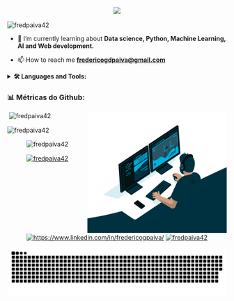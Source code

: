 <p align="center">
  <img src="https://github.com/fredpaiva42/fredpaiva42/raw/main/assets/ezgif.com-gif-maker-_4_.gif">
</p>

<!--
How to make the bio gif ?
Thanks to [matyo91](https://github.com/matyo91)
I made my with https://codesandbox.io/s/github-profile-2ijk7
Then i recorded my screen to gif on Mac with Quicktime  and save result to [assets/github.mov](assets/github.mov)
This [GIF converter](https://ezgif.com/video-to-gif) help me to create a dedicated command that convert MOV to GIF.
Then i save result to [assets/github.gif](assets/github.gif)
-->

<p align="left"> <img src="https://komarev.com/ghpvc/?username=fredpaiva42&label=Profile%20views&color=0e75b6&style=flat" alt="fredpaiva42" /> </p>

- 🌱 I’m currently learning about **Data science, Python, Machine Learning, AI and Web development.**

- 📫 How to reach me **fredericogdpaiva@gmail.com**

<details>
  <summary><b>🛠️ Languages and Tools:</b></summary>
  <br/>
  <p align="left"> <a href="https://www.w3schools.com/css/" target="_blank"> <img src="https://raw.githubusercontent.com/devicons/devicon/master/icons/css3/css3-original-wordmark.svg" alt="css3" width="40" height="40"/> </a> <a href="https://git-scm.com/" target="_blank"> <img src="https://www.vectorlogo.zone/logos/git-scm/git-scm-icon.svg" alt="git" width="40" height="40"/> </a> <a href="https://www.w3.org/html/" target="_blank"> <img src="https://raw.githubusercontent.com/devicons/devicon/master/icons/html5/html5-original-wordmark.svg" alt="html5" width="40" height="40"/> </a> <a href="https://developer.mozilla.org/en-US/docs/Web/JavaScript" target="_blank"> <img src="https://raw.githubusercontent.com/devicons/devicon/master/icons/javascript/javascript-original.svg" alt="javascript" width="40" height="40"/> </a> <a href="https://www.mysql.com/" target="_blank"> <img src="https://raw.githubusercontent.com/devicons/devicon/master/icons/mysql/mysql-original-wordmark.svg" alt="mysql" width="40" height="40"/> </a> <a href="https://nodejs.org" target="_blank"> <img src="https://raw.githubusercontent.com/devicons/devicon/master/icons/nodejs/nodejs-original-wordmark.svg" alt="nodejs" width="40" height="40"/> </a> <a href="https://www.python.org" target="_blank"> <img src="https://raw.githubusercontent.com/devicons/devicon/master/icons/python/python-original.svg" alt="python" width="40" height="40"/> </a> <a href="https://www.typescriptlang.org/" target="_blank"> <img src="https://raw.githubusercontent.com/devicons/devicon/master/icons/typescript/typescript-original.svg" alt="typescript" width="40" height="40"/> </a> 
</p>
</details>

<h3 align = "left"> 📊 Métricas do Github: </h3>
<p align="center">
<img align="right" alt="GIF" src="https://github.com/fredpaiva42/fredpaiva42/raw/main/assets/code.gif?raw=true" width="320" height="280" />
<p align= "left">&nbsp;<img align="center" src="https://github-readme-stats.vercel.app/api?username=fredpaiva42&show_icons=true&locale=en&theme=algolia" alt="fredpaiva42" /></p>
<p align="left"><img align="center" src="https://github-readme-streak-stats.herokuapp.com/?user=fredpaiva42&theme=algolia" alt="fredpaiva42" /></p>
<p align="center"><img align="center" src="https://github-readme-stats.vercel.app/api/top-langs?username=fredpaiva42&show_icons=true&locale=en&layout=compact&hide=typescript,EJS&theme=algolia" alt="fredpaiva42" /></p>
</p>

<p align="center">
<a href="https://twitter.com/fredpaiva42" target="blank"><img align="center" src="https://raw.githubusercontent.com/rahuldkjain/github-profile-readme-generator/master/src/images/icons/Social/twitter.svg" alt="fredpaiva42" height="30" width="40" /></a>
<a href="https://linkedin.com/in/https://www.linkedin.com/in/fredericogpaiva/" target="blank"><img align="center" src="https://raw.githubusercontent.com/rahuldkjain/github-profile-readme-generator/master/src/images/icons/Social/linked-in-alt.svg" alt="https://www.linkedin.com/in/fredericogpaiva/" height="30" width="40" /></a>
<a href="https://instagram.com/fredpaiva42" target="blank"><img align="center" src="https://raw.githubusercontent.com/rahuldkjain/github-profile-readme-generator/master/src/images/icons/Social/instagram.svg" alt="fredpaiva42" height="30" width="40" /></a>
</p>
  
 ![Snake animation](https://github.com/fredpaiva42/fredpaiva42/blob/output/github-contribution-grid-snake.svg)

